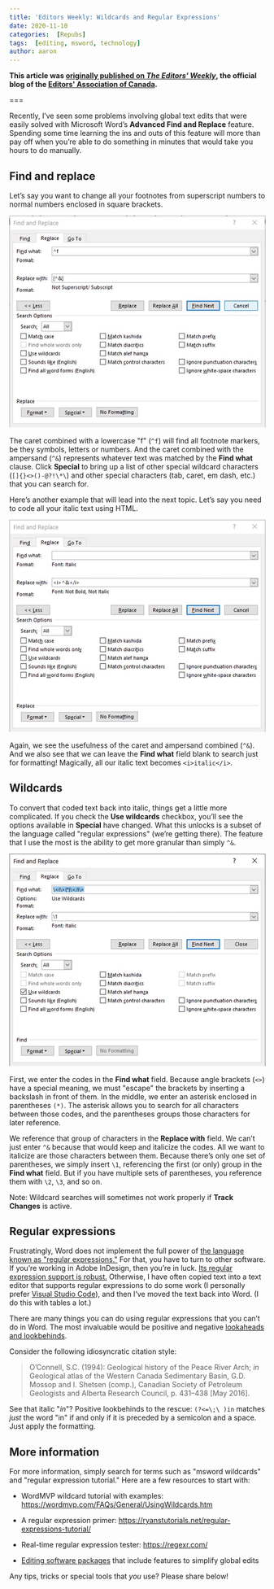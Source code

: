 ```yaml
---
title: 'Editors Weekly: Wildcards and Regular Expressions'
date: 2020-11-10
categories:  [Repubs]
tags:  [editing, msword, technology]
author: aaron
---
```


**This article was [originally published on *The Editors' Weekly*](https://blog.editors.ca/?p=7297), the official blog of the [Editors' Association of Canada](http://editors.ca).**

===

Recently, I’ve seen some problems involving global text edits that were easily
solved with Microsoft Word’s **Advanced Find and Replace** feature. Spending
some time learning the ins and outs of this feature will more than pay off when
you’re able to do something in minutes that would take you hours to do manually.

## Find and replace

Let’s say you want to change all your footnotes from superscript numbers to
normal numbers enclosed in square brackets.

![How to use the Find and Replace feature to change all your footnotes from superscript numbers to normal numbers enclosed in square brackets.](fr1.jpg)

The caret combined with a lowercase "f" (`^f`) will find all footnote
markers, be they symbols, letters or numbers. And the caret combined with the
ampersand (`^&`) represents whatever text was matched by the **Find what**
clause. Click **Special** to bring up a list of other special wildcard
characters (`[]{}<>()-@?!\*\`) and other special characters (tab, caret, em
dash, etc.) that you can search for.

Here’s another example that will lead into the next topic. Let’s say you need to
code all your italic text using HTML.

![How to use the Find and Replace feature to code all your italic text using HTML.](fr2.jpg)

Again, we see the usefulness of the caret and ampersand combined (`^&`). And
we also see that we can leave the **Find what** field blank to search just for
formatting! Magically, all our italic text becomes `<i>italic</i>`.

## Wildcards

To convert that coded text back into italic, things get a little more
complicated. If you check the **Use wildcards** checkbox, you’ll see the options
available in **Special** have changed. What this unlocks is a subset of the
language called "regular expressions" (we’re getting there). The feature that I
use the most is the ability to get more granular than simply `^&`.

![If you check the Use wildcards checkbox in the Find and Replace feature, you'll see new options in Special.](wildcards.jpg)

First, we enter the codes in the **Find what** field. Because angle brackets (`<>`) have a special meaning, we must "escape" the brackets by inserting a
backslash in front of them. In the middle, we enter an asterisk enclosed in
parentheses `(*)`. The asterisk allows you to search for all characters
between those codes, and the parentheses groups those characters for later
reference.

We reference that group of characters in the **Replace with** field. We can’t
just enter `^&` because that would keep and italicize the codes. All we want
to italicize are those characters between them. Because there’s only one set of
parentheses, we simply insert `\1`, referencing the first (or only) group in
the **Find what** field. But if you have multiple sets of parentheses, you
reference them with `\2`, `\3`, and so on.

Note: Wildcard searches will sometimes not work properly if **Track Changes** is
active.

## Regular expressions

Frustratingly, Word does not implement the full power of [the language known as
"regular expressions."](https://en.wikipedia.org/wiki/Regular_expression) For
that, you have to turn to other software. If you’re working in Adobe InDesign,
then you’re in luck. [Its regular expression support is
robust.](https://indesignsecrets.com/resources/grep) Otherwise, I have often
copied text into a text editor that supports regular expressions to do some work
(I personally prefer [Visual Studio Code](https://code.visualstudio.com/)), and
then I’ve moved the text back into Word. (I do this with tables a lot.)

There are many things you can do using regular expressions that you can’t do in
Word. The most invaluable would be positive and negative [lookaheads and
lookbehinds](https://www.rexegg.com/regex-lookarounds.html).

Consider the following idiosyncratic citation style:

> O’Connell, S.C. (1994): Geological history of the Peace River Arch; *in* Geological atlas of the Western Canada Sedimentary Basin, G.D. Mossop and I. Shetsen (comp.), Canadian Society of Petroleum Geologists and Alberta Research Council, p. 431–438 [May 2016].

See that italic "*in*"? Positive lookbehinds to the rescue: `(?<=\;\ )in`
matches *just* the word "in" if and only if it is preceded by a semicolon and a
space. Just apply the formatting.

## More information

For more information, simply search for terms such as "msword wildcards" and
"regular expression tutorial." Here are a few resources to start with:

-   WordMVP wildcard tutorial with examples:
    <https://wordmvp.com/FAQs/General/UsingWildcards.htm>

-   A regular expression primer:
    <https://ryanstutorials.net/regular-expressions-tutorial/>

-   Real-time regular expression tester: <https://regexr.com/>

-   [Editing software
    packages](https://activevoice.editors.ca/spring-summer-2018/tech-talk-editing-technology/)
    that include features to simplify global edits

Any tips, tricks or special tools that *you* use? Please share below!
